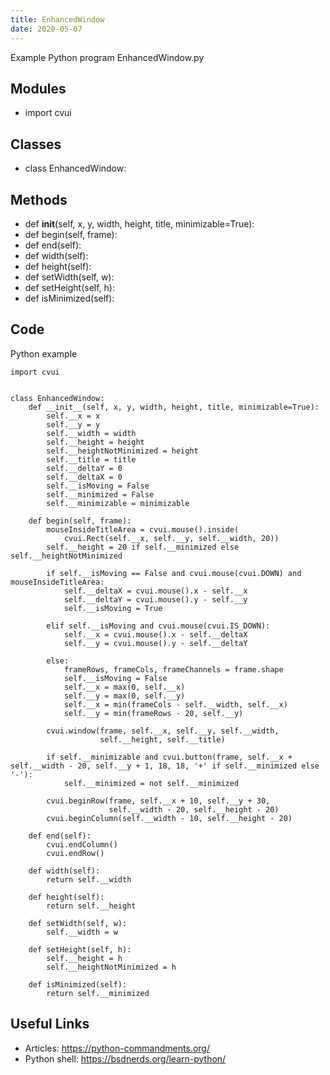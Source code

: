 ```yaml
---
title: EnhancedWindow
date: 2020-05-07
---
```

Example Python program EnhancedWindow.py

## Modules

* import cvui

## Classes

* class EnhancedWindow:

## Methods

* def __init__(self, x, y, width, height, title, minimizable=True):
* def begin(self, frame):
* def end(self):
* def width(self):
* def height(self):
* def setWidth(self, w):
* def setHeight(self, h):
* def isMinimized(self):

## Code

Python example

    import cvui
    
    
    class EnhancedWindow:
        def __init__(self, x, y, width, height, title, minimizable=True):
            self.__x = x
            self.__y = y
            self.__width = width
            self.__height = height
            self.__heightNotMinimized = height
            self.__title = title
            self.__deltaY = 0
            self.__deltaX = 0
            self.__isMoving = False
            self.__minimized = False
            self.__minimizable = minimizable
    
        def begin(self, frame):
            mouseInsideTitleArea = cvui.mouse().inside(
                cvui.Rect(self.__x, self.__y, self.__width, 20))
            self.__height = 20 if self.__minimized else self.__heightNotMinimized
    
            if self.__isMoving == False and cvui.mouse(cvui.DOWN) and mouseInsideTitleArea:
                self.__deltaX = cvui.mouse().x - self.__x
                self.__deltaY = cvui.mouse().y - self.__y
                self.__isMoving = True
    
            elif self.__isMoving and cvui.mouse(cvui.IS_DOWN):
                self.__x = cvui.mouse().x - self.__deltaX
                self.__y = cvui.mouse().y - self.__deltaY
    
            else:
                frameRows, frameCols, frameChannels = frame.shape
                self.__isMoving = False
                self.__x = max(0, self.__x)
                self.__y = max(0, self.__y)
                self.__x = min(frameCols - self.__width, self.__x)
                self.__y = min(frameRows - 20, self.__y)
    
            cvui.window(frame, self.__x, self.__y, self.__width,
                        self.__height, self.__title)
    
            if self.__minimizable and cvui.button(frame, self.__x + self.__width - 20, self.__y + 1, 18, 18, '+' if self.__minimized else '-'):
                self.__minimized = not self.__minimized
    
            cvui.beginRow(frame, self.__x + 10, self.__y + 30,
                          self.__width - 20, self.__height - 20)
            cvui.beginColumn(self.__width - 10, self.__height - 20)
    
        def end(self):
            cvui.endColumn()
            cvui.endRow()
    
        def width(self):
            return self.__width
    
        def height(self):
            return self.__height
    
        def setWidth(self, w):
            self.__width = w
    
        def setHeight(self, h):
            self.__height = h
            self.__heightNotMinimized = h
    
        def isMinimized(self):
            return self.__minimized
    

## Useful Links

- Articles: https://python-commandments.org/
- Python shell: https://bsdnerds.org/learn-python/
